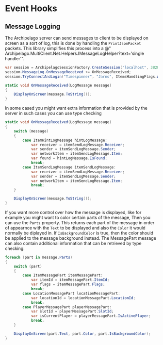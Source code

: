 ﻿# Event Hooks

## Message Logging

The Archipelago server can send messages to client to be displayed on screen as a sort of log, this is done by handling
the `PrintJsonPacket` packets. This library simplifies this process into a @"
Archipelago.MultiClient.Net.Helpers.IMessageLogHelper?text='single handler'".

```csharp
var session = ArchipelagoSessionFactory.CreateSession("localhost", 38281);
session.MessageLog.OnMessageReceived += OnMessageReceived;
session.TryConnectAndLogin("Timespinner", "Jarno", ItemsHandlingFlags.AllItems, new Version(0,3,5));

static void OnMessageReceived(LogMessage message)
{
    DisplayOnScreen(message.ToString());
}
```

In some cased you might want extra information that is provided by the server in such cases you can use type checking

```csharp
static void OnMessageReceived(LogMessage message)
{
    switch (message)
    {
        case ItemHintLogMessage hintLogMessage:
            var receiver = itemSendLogMessage.Receiver;
            var sender = itemSendLogMessage.Sender;
            var networkItem = itemSendLogMessage.Item;
            var found = hintLogMessage.IsFound;
            break;
        case ItemSendLogMessage itemSendLogMessage: 
            var receiver = itemSendLogMessage.Receiver;
            var sender = itemSendLogMessage.Sender;
            var networkItem = itemSendLogMessage.Item;
            break;
    }

    DisplayOnScreen(message.ToString());
}
```

If you want more control over how the message is displayed, like for example you might want to color certain parts of
the message,
Then you can use the `Parts` property. This returns each part of the message in order of appearnce with the `Text` to be
displayed and also the `Color` it would normally be diplayed in.
If `IsBackgroundColor` is true, then the color should be applied to the message background instead.
The MessagePart message can also contain additional information that can be retrieved by type checking.

```csharp
foreach (part in message.Parts)
{
    switch (part)
    {
        case ItemMessagePart itemMessagePart: 
            var itemId = itemMessagePart.ItemId;
            var flags = itemMessagePart.Flags;
            break;
        case LocationMessagePart locationMessagePart:
            var locationId = locationMessagePart.LocationId;
            break;
        case PlayerMessagePart playerMessagePart:
            var slotId = playerMessagePart.SlotId;
            var isCurrentPlayer = playerMessagePart.IsActivePlayer;
            break;
    }

    DisplayOnScreen(part.Text, part.Color, part.IsBackgroundColor);
}
```

